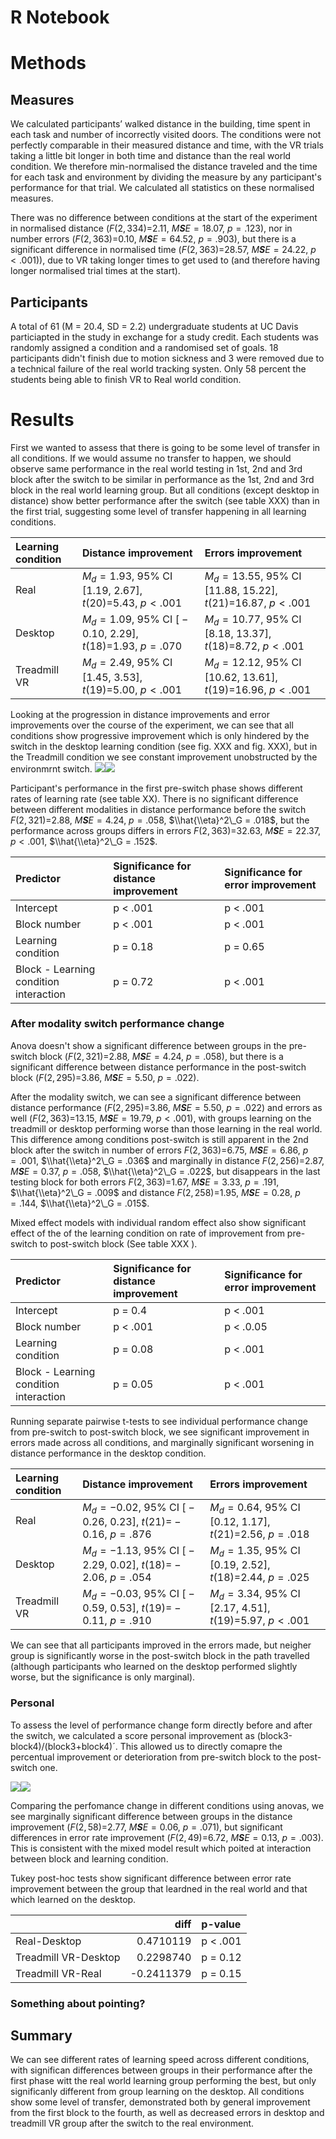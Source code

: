 R Notebook
================

Methods
=======

Measures
--------

We calculated participants’ walked distance in the building, time spent in each task and number of incorrectly visited doors. The conditions were not perfectly comparable in their measured distance and time, with the VR trials taking a little bit longer in both time and distance than the real world condition. We therefore min-normalised the distance traveled and the time for each task and environment by dividing the measure by any participant's performance for that trial. We calculated all statistics on these normalised measures.

There was no difference between conditions at the start of the experiment in normalised distance (*F*(2, 334)=2.11, *M**S**E* = 18.07, *p* = .123), nor in number errors (*F*(2, 363)=0.10, *M**S**E* = 64.52, *p* = .903), but there is a significant difference in normalised time (*F*(2, 363)=28.57, *M**S**E* = 24.22, *p* &lt; .001)), due to VR taking longer times to get used to (and therefore having longer normalised trial times at the start).

Participants
------------

A total of 61 (M = 20.4, SD = 2.2) undergraduate students at UC Davis particiapted in the study in exchange for a study credit. Each students was randomly assigned a condition and a randomised set of goals. 18 participants didn't finish due to motion sickness and 3 were removed due to a technical failure of the real world tracking systen. Only 58 percent the students being able to finish VR to Real world condition.

Results
=======

First we wanted to assess that there is going to be some level of transfer in all conditions. If we would assume no transfer to happen, we should observe same performance in the real world testing in 1st, 2nd and 3rd block after the switch to be similar in performance as the 1st, 2nd and 3rd block in the real world learning group. But all conditions (except desktop in distance) show better performance after the switch (see table XXX) than in the first trial, suggesting some level of transfer happening in all learning conditions.

| Learning condition | Distance improvement                                                         | Errors improvement                                                               |
|:-------------------|:-----------------------------------------------------------------------------|:---------------------------------------------------------------------------------|
| Real               | *M*<sub>*d*</sub> = 1.93, 95% CI \[1.19, 2.67\], *t*(20)=5.43, *p* &lt; .001 | *M*<sub>*d*</sub> = 13.55, 95% CI \[11.88, 15.22\], *t*(21)=16.87, *p* &lt; .001 |
| Desktop            | *M*<sub>*d*</sub> = 1.09, 95% CI \[ − 0.10, 2.29\], *t*(18)=1.93, *p* = .070 | *M*<sub>*d*</sub> = 10.77, 95% CI \[8.18, 13.37\], *t*(18)=8.72, *p* &lt; .001   |
| Treadmill VR       | *M*<sub>*d*</sub> = 2.49, 95% CI \[1.45, 3.53\], *t*(19)=5.00, *p* &lt; .001 | *M*<sub>*d*</sub> = 12.12, 95% CI \[10.62, 13.61\], *t*(19)=16.96, *p* &lt; .001 |

Looking at the progression in distance improvements and error improvements over the course of the experiment, we can see that all conditions show progressive improvement which is only hindered by the switch in the desktop learning condition (see fig. XXX and fig. XXX), but in the Treadmill condition we see constant improvement unobstructed by the environmrnt switch. ![](paper-results_files/figure-markdown_github/unnamed-chunk-3-1.png)![](paper-results_files/figure-markdown_github/unnamed-chunk-3-2.png)

Participant's performance in the first pre-switch phase shows different rates of learning rate (see table XX). There is no significant difference between different modalities in distance performance before the switch *F*(2, 321)=2.88, *M**S**E* = 4.24, *p* = .058, $\\hat{\\eta}^2\_G = .018$, but the performance across groups differs in errors *F*(2, 363)=32.63, *M**S**E* = 22.37, *p* &lt; .001, $\\hat{\\eta}^2\_G = .152$.

| Predictor                              | Significance for distance improvement | Significance for error improvement |
|:---------------------------------------|:--------------------------------------|:-----------------------------------|
| Intercept                              | p &lt; .001                           | p &lt; .001                        |
| Block number                           | p &lt; .001                           | p &lt; .001                        |
| Learning condition                     | p = 0.18                              | p = 0.65                           |
| Block - Learning condition interaction | p = 0.72                              | p &lt; .001                        |

### After modality switch performance change

Anova doesn't show a significant difference between groups in the pre-switch block (*F*(2, 321)=2.88, *M**S**E* = 4.24, *p* = .058), but there is a significant difference between distance performance in the post-switch block (*F*(2, 295)=3.86, *M**S**E* = 5.50, *p* = .022).

After the modality switch, we can see a significant difference between distance performance (*F*(2, 295)=3.86, *M**S**E* = 5.50, *p* = .022) and errors as well (*F*(2, 363)=13.15, *M**S**E* = 19.79, *p* &lt; .001), with groups learning on the treadmill or desktop performing worse than those learning in the real world. This difference among conditions post-switch is still apparent in the 2nd block after the switch in number of errors *F*(2, 363)=6.75, *M**S**E* = 6.86, *p* = .001, $\\hat{\\eta}^2\_G = .036$ and marginally in distance *F*(2, 256)=2.87, *M**S**E* = 0.37, *p* = .058, $\\hat{\\eta}^2\_G = .022$, but disappears in the last testing block for both errors *F*(2, 363)=1.67, *M**S**E* = 3.33, *p* = .191, $\\hat{\\eta}^2\_G = .009$ and distance *F*(2, 258)=1.95, *M**S**E* = 0.28, *p* = .144, $\\hat{\\eta}^2\_G = .015$.

Mixed effect models with individual random effect also show significant effect of the of the learning condition on rate of improvement from pre-switch to post-switch block (See table XXX ).

| Predictor                              | Significance for distance improvement | Significance for error improvement |
|:---------------------------------------|:--------------------------------------|:-----------------------------------|
| Intercept                              | p = 0.4                               | p &lt; .001                        |
| Block number                           | p &lt; .001                           | p &lt; .0.05                       |
| Learning condition                     | p = 0.08                              | p &lt; .001                        |
| Block - Learning condition interaction | p = 0.05                              | p &lt; .001                        |

Running separate pairwise t-tests to see individual performance change from pre-switch to post-switch block, we see significant improvement in errors made across all conditions, and marginally significant worsening in distance performance in the desktop condition.

| Learning condition | Distance improvement                                                             | Errors improvement                                                           |
|:-------------------|:---------------------------------------------------------------------------------|:-----------------------------------------------------------------------------|
| Real               | *M*<sub>*d*</sub> = −0.02, 95% CI \[ − 0.26, 0.23\], *t*(21)= − 0.16, *p* = .876 | *M*<sub>*d*</sub> = 0.64, 95% CI \[0.12, 1.17\], *t*(21)=2.56, *p* = .018    |
| Desktop            | *M*<sub>*d*</sub> = −1.13, 95% CI \[ − 2.29, 0.02\], *t*(18)= − 2.06, *p* = .054 | *M*<sub>*d*</sub> = 1.35, 95% CI \[0.19, 2.52\], *t*(18)=2.44, *p* = .025    |
| Treadmill VR       | *M*<sub>*d*</sub> = −0.03, 95% CI \[ − 0.59, 0.53\], *t*(19)= − 0.11, *p* = .910 | *M*<sub>*d*</sub> = 3.34, 95% CI \[2.17, 4.51\], *t*(19)=5.97, *p* &lt; .001 |

We can see that all participants improved in the errors made, but neigher group is significantly worse in the post-switch block in the path travelled (although participants who learned on the desktop performed slightly worse, but the significance is only marginal).

### Personal

To assess the level of performance change form directly before and after the switch, we calculated a score personal improvement as (block3-block4)/(block3+block4)´. This allowed us to directly comapre the percentual improvement or deterioration from pre-switch block to the post-switch one.

![](paper-results_files/figure-markdown_github/unnamed-chunk-7-1.png)![](paper-results_files/figure-markdown_github/unnamed-chunk-7-2.png)

Comparing the perfomance change in different conditions using anovas, we see marginally significant difference between groups in the distance improvement (*F*(2, 58)=2.77, *M**S**E* = 0.06, *p* = .071), but significant differences in error rate improvement (*F*(2, 49)=6.72, *M**S**E* = 0.13, *p* = .003). This is consistent with the mixed model result which poited at interaction between block and learning condition.

Tukey post-hoc tests show significant difference between error rate improvement between the group that leardned in the real world and that which learned on the desktop.

|                      |        diff| p-value     |
|----------------------|-----------:|:------------|
| Real-Desktop         |   0.4710119| p &lt; .001 |
| Treadmill VR-Desktop |   0.2298740| p = 0.12    |
| Treadmill VR-Real    |  -0.2411379| p = 0.15    |

### Something about pointing?

Summary
-------

We can see different rates of learning speed across different conditions, with significan differences between groups in their performance after the first phase witt the real world learning group performing the best, but only significanly different from group learning on the desktop. All conditions show some level of transfer, demonstrated both by general improvement from the first block to the fourth, as well as decreased errors in desktop and treadmill VR group after the switch to the real environment.
